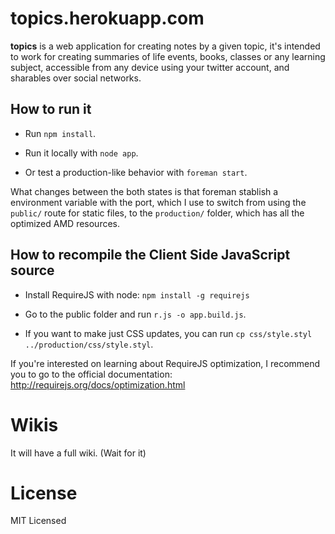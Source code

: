 # topics.herokuapp.com

**topics** is a web application for creating notes by a given topic,
it's intended to work for creating summaries of life events, books,
classes or any learning subject, accessible from any device using
your twitter account, and sharables over social networks.

## How to run it

- Run `npm install`.

- Run it locally with `node app`.

- Or test a production-like behavior with `foreman start`.

What changes between the both states is that foreman stablish a environment variable with the port, which I use to switch from using
the `public/` route for static files, to the `production/` folder, which has all the optimized AMD resources.

## How to recompile the Client Side JavaScript source

- Install RequireJS with node: `npm install -g requirejs`

- Go to the public folder and run `r.js -o app.build.js`.

- If you want to make just CSS updates, you can run `cp css/style.styl ../production/css/style.styl`.

If you're interested on learning about RequireJS optimization,
I recommend you to go to the official documentation: <http://requirejs.org/docs/optimization.html>

# Wikis

It will have a full wiki. (Wait for it)

# License

MIT Licensed
